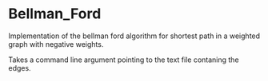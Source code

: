 # Bellman_Ford
Implementation of the bellman ford algorithm for shortest path in a weighted graph with negative weights.

Takes a command line argument pointing to the text file contaning the edges.
